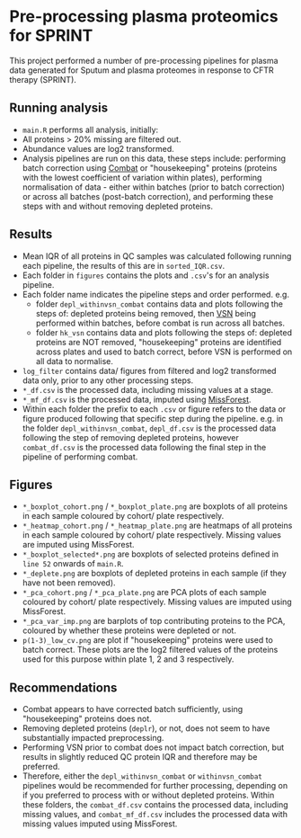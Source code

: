# Pre-processing plasma proteomics for SPRINT
This project performed a number of pre-processing pipelines for plasma data generated for Sputum and plasma proteomes in response to CFTR therapy (SPRINT).

## Running analysis
- ```main.R``` performs all analysis, initially:
- All proteins > 20% missing are filtered out.
- Abundance values are log2 transformed.
- Analysis pipelines are run on this data, these steps include: performing batch correction using [Combat](https://rdrr.io/bioc/sva/man/ComBat.html) or "housekeeping" proteins (proteins with the lowest coefficient of variation within plates), performing normalisation of data - either within batches (prior to batch correction) or across all batches (post-batch correction), and performing these steps with and without removing depleted proteins.

## Results
- Mean IQR of all proteins in QC samples was calculated following running each pipeline, the results of this are in ```sorted_IQR.csv```.
- Each folder in ```figures``` contains the plots and ```.csv```'s for an analysis pipeline.
- Each folder name indicates the pipeline steps and order performed. e.g.
	- folder ```depl_withinvsn_combat``` contains data and plots following the steps of: depleted proteins being removed, then [VSN](https://bioconductor.org/packages/devel/bioc/vignettes/vsn/inst/doc/A-vsn.html) being performed within batches, before combat is run across all batches.
	- folder ```hk_vsn``` contains data and plots following the steps of: depleted proteins are NOT removed, "housekeeping" proteins are identified across plates and used to batch correct, before VSN is performed on all data to normalise.
- ```log_filter``` contains data/ figures from filtered and log2 transformed data only, prior to any other processing steps.
- ```*_df.csv``` is the processed data, including missing values at a stage. 
- ```*_mf_df.csv``` is the processed data, imputed using [MissForest](https://academic.oup.com/bioinformatics/article/28/1/112/219101?).
- Within each folder the prefix to each ```.csv``` or figure refers to the data or figure produced following that specific step during the pipeline. e.g. in the folder ```depl_withinvsn_combat```, ```depl_df.csv``` is the processed data following the step of removing depleted proteins, however ```combat_df.csv``` is the processed data following the final step in the pipeline of performing combat.

## Figures
- ```*_boxplot_cohort.png``` / ```*_boxplot_plate.png``` are boxplots of all proteins in each sample coloured by cohort/ plate respectively.
- ```*_heatmap_cohort.png``` / ```*_heatmap_plate.png``` are heatmaps of all proteins in each sample coloured by cohort/ plate respectively. Missing values are imputed using MissForest.
- ```*_boxplot_selected*.png``` are boxplots of selected proteins defined in ```line 52``` onwards of ```main.R```.
- ```*_deplete.png``` are boxplots of depleted proteins in each sample (if they have not been removed).
- ```*_pca_cohort.png``` / ```*_pca_plate.png``` are PCA plots of each sample coloured by cohort/ plate respectively. Missing values are imputed using MissForest.
- ```*_pca_var_imp.png``` are barplots of top contributing proteins to the PCA, coloured by whether these proteins were depleted or not.
- ```p(1-3)_low_cv.png``` are plot if "housekeeping" proteins were used to batch correct. These plots are the log2 filtered values of the proteins used for this purpose within plate 1, 2 and 3 respectively.

## Recommendations
- Combat appears to have corrected batch sufficiently, using "housekeeping" proteins does not.
- Removing depleted proteins (```deplr```), or not, does not seem to have substantially impacted preprocessing. 
- Performing VSN prior to combat does not impact batch correction, but results in slightly reduced QC protein IQR and therefore may be preferred.
- Therefore, either the ```depl_withinvsn_combat``` or ```withinvsn_combat``` pipelines would be recommended for further processing, depending on if you preferred to process with or without depleted proteins. Within these folders, the ```combat_df.csv``` contains the processed data, including missing values, and ```combat_mf_df.csv``` includes the processed data with missing values imputed using MissForest.